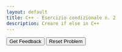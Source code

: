 ```yaml
---
layout: default
title: C++ - Esercizio condizionale n. 2
description: Creare if else in C++  
---
```


<div id="cpp2-sortableTrash" class="sortable-code"></div>
<div id="cpp2-sortable" class="sortable-code"></div>
<div style="clear:both;"></div>
<p>
    <input id="cpp2-feedbackLink" value="Get Feedback" type="button" />
    <input id="cpp2-newInstanceLink" value="Reset Problem" type="button" />
</p>
<script type="text/javascript">
(function(){
  var initial = "int main(){\n" +
    "  int numero;\n" +
    "  cout &lt;&lt; &quot;Inserisci un numero: &quot;;\n" +
    "  cin &gt;&gt; numero;\n" +
    "  if (numero % 2 == 0){\n" +
    "    cout &lt;&lt; &quot;Il numero &egrave; pari&quot;;\n" +
    "  } else {\n" +
    "    cout &lt;&lt; &quot;Il numero &egrave; dispari&quot;;\n" +
    "  }\n" +
    "}\n" +
    "if numero % 2 == 0 { #distractor\n" +
    "} else if numero % 2 != 0 { #distractor\n" +
    "} else { #distractor\n" +
    "} #distractor";
  var parsonsPuzzle = new ParsonsWidget({
    "sortableId": "cpp2-sortable",
    "max_wrong_lines": 10,
    "grader": ParsonsWidget._graders.LineBasedGrader,
    "exec_limit": 2500,
    "can_indent": true,
    "x_indent": 50,
    "lang": "en",
    "show_feedback": true,
    "trashId": "cpp2-sortableTrash"
  });
  parsonsPuzzle.init(initial);
  parsonsPuzzle.shuffleLines();
  $("#cpp2-newInstanceLink").click(function(event){
      event.preventDefault();
      parsonsPuzzle.shuffleLines();
  });
  $("#cpp2-feedbackLink").click(function(event){
      event.preventDefault();
      parsonsPuzzle.getFeedback();
  });
})();
</script>   